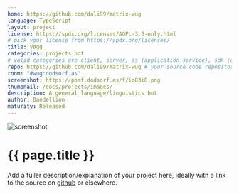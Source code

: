 ```yaml
---
home: https://github.com/dali99/matrix-wug
language: TypeScript
layout: project
license: https://spdx.org/licenses/AGPL-3.0-only.html
# pick your license from https://spdx.org/licenses/
title: Vøgg
categories: projects bot
# valid categories are client, server, as (application service), sdk (client sdk), bot, and other
repo: https://github.com/dali99/matrix-wug # your source code repository
room: "#wug:dodsorf.as"
screenshot: https://pomf.dodsorf.as/f/iq83i8.png
thumbnail: /docs/projects/images/
description: A general language/linguistics bot
author: Dandellion
maturity: Released
---
```


![screenshot](/docs/projects/images/upload-a-bigger-image-for-your-project-page-to-the-images-subfolder.png "{{ page.title }}")

# {{ page.title }}
Add a fuller description/explanation of your project here, ideally with a link to the source on [github](https://github.com/matrix-org/) or elsewhere.
